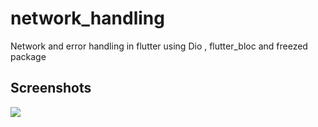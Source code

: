 # network_handling

Network and error handling in flutter using Dio , flutter_bloc and freezed package

## Screenshots
<img src="https://raw.githubusercontent.com/ashishrawat2911/network_handling/master/screenshots/moviescreenshot.png">
